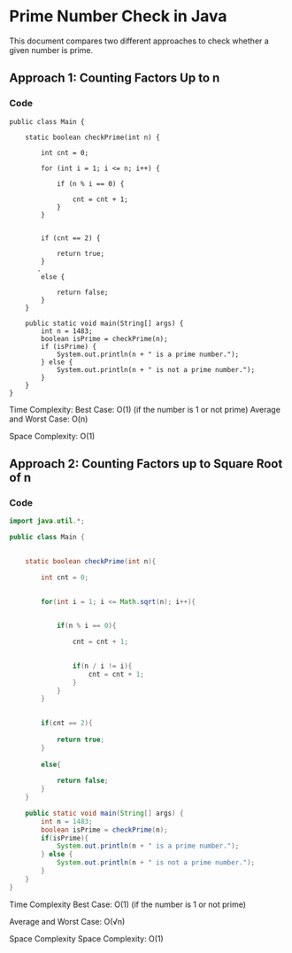 # Prime Number Check in Java

This document compares two different approaches to check whether a given number is prime.

## Approach 1: Counting Factors Up to n
### Code
```
public class Main {
   
    static boolean checkPrime(int n) {
       
        int cnt = 0;
      
        for (int i = 1; i <= n; i++) {
          
            if (n % i == 0) {
               
                cnt = cnt + 1;
            }
        }

        
        if (cnt == 2) {
            
            return true;
        }
       .
        else {
          
            return false;
        }
    }

    public static void main(String[] args) {
        int n = 1483;
        boolean isPrime = checkPrime(n);
        if (isPrime) {
            System.out.println(n + " is a prime number.");
        } else {
            System.out.println(n + " is not a prime number.");
        }
    }
}
```
Time Complexity:
Best Case: O(1) (if the number is 1 or not prime)
Average and Worst Case: O(n)


Space Complexity: O(1)



























## Approach 2: Counting Factors up to Square Root of n

### Code

```java
import java.util.*;

public class Main {

  
    static boolean checkPrime(int n){ 

        int cnt = 0;

       
        for(int i = 1; i <= Math.sqrt(n); i++){ 

            
            if(n % i == 0){ 

                cnt = cnt + 1;

               
                if(n / i != i){
                    cnt = cnt + 1;
                }
            }
        }

       
        if(cnt == 2){
            
            return true;
        }
       
        else{ 
         
            return false; 
        }
    }

    public static void main(String[] args) {
        int n = 1483;
        boolean isPrime = checkPrime(n);
        if(isPrime){
            System.out.println(n + " is a prime number.");
        } else {
            System.out.println(n + " is not a prime number.");
        }
    }
}
```
Time Complexity
Best Case: O(1) (if the number is 1 or not prime)

Average and Worst Case: O(√n)

Space Complexity
Space Complexity: O(1)
